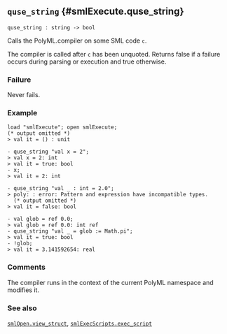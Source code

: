 ## `quse_string` {#smlExecute.quse_string}


```
quse_string : string -> bool
```



Calls the PolyML.compiler on some SML code `c`.


The compiler is called after `c` has been unquoted.
Returns false if a failure occurs during parsing or execution
and true otherwise.

### Failure

Never fails.

### Example

    
    load "smlExecute"; open smlExecute;
    (* output omitted *)
    > val it = () : unit
    
    - quse_string "val x = 2";
    > val x = 2: int
    > val it = true: bool
    - x;
    > val it = 2: int
    
    - quse_string "val _ : int = 2.0";
    > poly: : error: Pattern and expression have incompatible types.
      (* output omitted *)
    > val it = false: bool
    
    - val glob = ref 0.0;
    > val glob = ref 0.0: int ref
    - quse_string "val _ = glob := Math.pi";
    > val it = true: bool
    - !glob;
    > val it = 3.141592654: real
    

### Comments

The compiler runs in the context of the current PolyML namespace and modifies it.

### See also

[`smlOpen.view_struct`](#smlOpen.view_struct), [`smlExecScripts.exec_script`](#smlExecScripts.exec_script)

